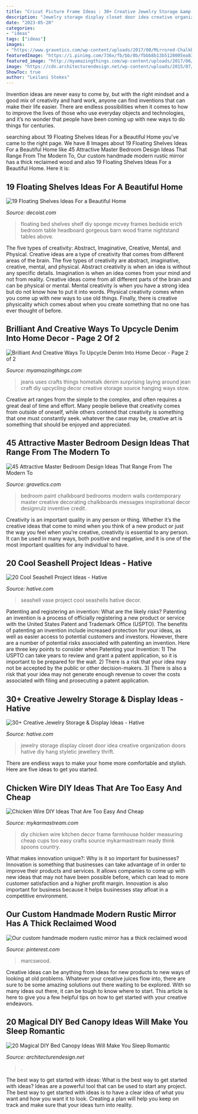 ```yaml
---
title: "Cricut Picture Frame Ideas : 30+ Creative Jewelry Storage &amp; Display Ideas"
description: "Jewelry storage display closet door idea creative organization doors hative diy hang styletic jewellery thrift"
date: "2023-05-20"
categories:
- "ideas"
tags: ["ideas"]
images:
- "https://www.gravetics.com/wp-content/uploads/2017/08/Mirrored-Chalkboard.jpg"
featuredImage: "https://i.pinimg.com/736x/fb/bb/8b/fbbb8b13b5128005ea83d88039e464ad.jpg"
featured_image: "http://myamazingthings.com/wp-content/uploads/2017/06/upcycled-jeans-12.jpg"
image: "https://cdn.architecturendesign.net/wp-content/uploads/2015/07/AD-DIY-Bed-Canopy-17.jpg"
ShowToc: true
author: "Leilani Stokes"
---
```



Invention ideas are never easy to come by, but with the right mindset and a good mix of creativity and hard work, anyone can find inventions that can make their life easier. There are endless possibilities when it comes to how to improve the lives of those who use everyday objects and technologies, and it’s no wonder that people have been coming up with new ways to do things for centuries.

	

		
searching about 19 Floating Shelves Ideas For a Beautiful Home you've came to the right page. We have 8 Images about 19 Floating Shelves Ideas For a Beautiful Home like 45 Attractive Master Bedroom Design Ideas That Range From The Modern To, Our custom handmade modern rustic mirror has a thick reclaimed wood and also 19 Floating Shelves Ideas For a Beautiful Home. Here it is:
		
    
## 19 Floating Shelves Ideas For A Beautiful Home

<img loading=lazy src="http://cdn.decoist.com/wp-content/uploads/2014/05/bedside-table-floating-shelf.jpg" onerror="this.onerror=null;this.src='https://tse2.mm.bing.net/th?id=OIP.OIteDyTin1GJJBIYmBvUNwHaJ4&amp;pid=15.1';" alt="19 Floating Shelves Ideas For a Beautiful Home">

_Source: decoist.com_

>floating bed shelves shelf diy sponge mcvey frames bedside erich bedroom table headboard gorgeous barn wood frame nightstand tables above. 

	

The five types of creativity: Abstract, Imaginative, Creative, Mental, and Physical.
Creative ideas are a type of creativity that comes from different areas of the brain. The five types of creativity are abstract, imaginative, creative, mental, and physical. Abstract creativity is when an idea is without any specific details. Imagination is when an idea comes from your mind and not from reality. Creative ideas come from all different parts of the brain and can be physical or mental. Mental creativity is when you have a strong idea but do not know how to put it into words. Physical creativity comes when you come up with new ways to use old things. Finally, there is creative physicality which comes about when you create something that no one has ever thought of before.

    
## Brilliant And Creative Ways To Upcycle Denim Into Home Decor - Page 2 Of 2

<img loading=lazy src="http://myamazingthings.com/wp-content/uploads/2017/06/upcycled-jeans-12.jpg" onerror="this.onerror=null;this.src='https://tse3.mm.bing.net/th?id=OIP.U5tFvAH-jZ1H_0JbiLUybQHaJ3&amp;pid=15.1';" alt="Brilliant And Creative Ways To Upcycle Denim Into Home Decor - Page 2 of 2">

_Source: myamazingthings.com_

>jeans uses crafts things hometalk denim surprising laying around jean craft diy upcycling decor creative storage source hanging ways stow. 

	

Creative art ranges from the simple to the complex, and often requires a great deal of time and effort. Many people believe that creativity comes from outside of oneself, while others contend that creativity is something that one must constantly seek. whatever the case may be, creative art is something that should be enjoyed and appreciated.

    
## 45 Attractive Master Bedroom Design Ideas That Range From The Modern To

<img loading=lazy src="https://www.gravetics.com/wp-content/uploads/2017/08/Mirrored-Chalkboard.jpg" onerror="this.onerror=null;this.src='https://tse2.mm.bing.net/th?id=OIP.en_VHd-0Z9fxZX7Rt9FG4AHaLH&amp;pid=15.1';" alt="45 Attractive Master Bedroom Design Ideas That Range From The Modern To">

_Source: gravetics.com_

>bedroom paint chalkboard bedrooms modern walls contemporary master creative decorating chalkboards messages inspirational decor designrulz inventive credit. 

	

Creativity is an important quality in any person or thing. Whether it’s the creative ideas that come to mind when you think of a new product or just the way you feel when you’re creative, creativity is essential to any person. It can be used in many ways, both positive and negative, and it is one of the most important qualities for any individual to have.

    
## 20 Cool Seashell Project Ideas - Hative

<img loading=lazy src="https://hative.com/wp-content/uploads/2014/12/seashell-project-ideas/7-seashell-vase.jpg" onerror="this.onerror=null;this.src='https://tse3.mm.bing.net/th?id=OIP.aPfXizY4yijZISR7BdlsEAHaJ4&amp;pid=15.1';" alt="20 Cool Seashell Project Ideas - Hative">

_Source: hative.com_

>seashell vase project cool seashells hative decor. 

	

Patenting and registering an invention: What are the likely risks?
Patenting an invention is a process of officially registering a new product or service with the United States Patent and Trademark Office (USPTO). The benefits of patenting an invention include increased protection for your ideas, as well as easier access to potential customers and investors. However, there are a number of potential risks associated with patenting an invention. Here are three key points to consider when Patenting your Invention: 1) The USPTO can take years to review and grant a patent application, so it is important to be prepared for the wait. 2) There is a risk that your idea may not be accepted by the public or other decision-makers. 3) There is also a risk that your idea may not generate enough revenue to cover the costs associated with filing and prosecuting a patent application.

    
## 30+ Creative Jewelry Storage &amp; Display Ideas - Hative

<img loading=lazy src="https://hative.com/wp-content/uploads/2015/01/jewelry-storage-display-ideas/31-old-closet-door-display-idea.jpg" onerror="this.onerror=null;this.src='https://tse3.mm.bing.net/th?id=OIP.WDmjR3YVnfWx-6geBf_6-wHaJ4&amp;pid=15.1';" alt="30+ Creative Jewelry Storage &amp; Display Ideas - Hative">

_Source: hative.com_

>jewelry storage display closet door idea creative organization doors hative diy hang styletic jewellery thrift. 

	

There are endless ways to make your home more comfortable and stylish. Here are five ideas to get you started.

    
## Chicken Wire DIY Ideas That Are Too Easy And Cheap

<img loading=lazy src="http://mykarmastream.com/wp-content/uploads/2018/02/Chicken-Wire-diy-4-.jpg" onerror="this.onerror=null;this.src='https://tse2.mm.bing.net/th?id=OIP.eUm6_RkkdO8Nfi-G5SbzJwHaMY&amp;pid=15.1';" alt="Chicken Wire DIY Ideas That Are Too Easy And Cheap">

_Source: mykarmastream.com_

>diy chicken wire kitchen decor frame farmhouse holder measuring cheap cups too easy crafts source mykarmastream ready think spoons country. 

	

What makes innovation unique?: Why is it so important for businesses?
Innovation is something that businesses can take advantage of in order to improve their products and services. It allows companies to come up with new ideas that may not have been possible before, which can lead to more customer satisfaction and a higher profit margin. Innovation is also important for business because it helps businesses stay afloat in a competitive environment.

    
## Our Custom Handmade Modern Rustic Mirror Has A Thick Reclaimed Wood

<img loading=lazy src="https://i.pinimg.com/736x/fb/bb/8b/fbbb8b13b5128005ea83d88039e464ad.jpg" onerror="this.onerror=null;this.src='https://tse1.mm.bing.net/th?id=OIP.S4Z_bWDCYG3ojFqjFZeOsAHaK2&amp;pid=15.1';" alt="Our custom handmade modern rustic mirror has a thick reclaimed wood">

_Source: pinterest.com_

>marcswood. 

	

Creative ideas can be anything from ideas for new products to new ways of looking at old problems. Whatever your creative juices flow into, there are sure to be some amazing solutions out there waiting to be explored. With so many ideas out there, it can be tough to know where to start. This article is here to give you a few helpful tips on how to get started with your creative endeavors.

    
## 20 Magical DIY Bed Canopy Ideas Will Make You Sleep Romantic

<img loading=lazy src="https://cdn.architecturendesign.net/wp-content/uploads/2015/07/AD-DIY-Bed-Canopy-17.jpg" onerror="this.onerror=null;this.src='https://tse3.mm.bing.net/th?id=OIP.SJIxJWul90I5qUNMYsM07QHaLH&amp;pid=15.1';" alt="20 Magical DIY Bed Canopy Ideas Will Make You Sleep Romantic">

_Source: architecturendesign.net_

>. 

	

The best way to get started with ideas: What is the best way to get started with ideas?
Ideas are a powerful tool that can be used to start any project. The best way to get started with ideas is to have a clear idea of what you want and how you want it to look. Creating a plan will help you keep on track and make sure that your ideas turn into reality.

